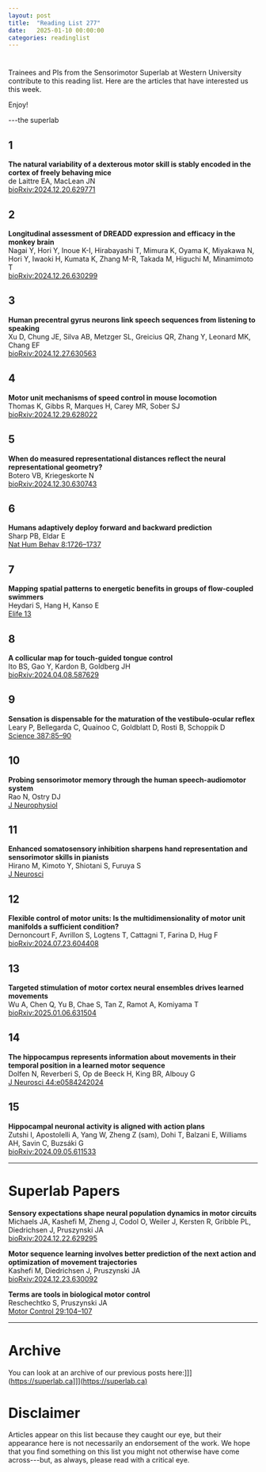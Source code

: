 ```yaml
---
layout: post
title:  "Reading List 277"
date:   2025-01-10 00:00:00
categories: readinglist
---
```


# 

Trainees and PIs from the Sensorimotor Superlab at Western University contribute to this reading list. Here are the articles that have interested us this week.  

Enjoy!  

---the superlab


## 1
**The natural variability of a dexterous motor skill is stably encoded in the cortex of freely behaving mice**  
de Laittre EA, MacLean JN  
[bioRxiv:2024.12.20.629771](https://www.biorxiv.org/content/10.1101/2024.12.20.629771v1.abstract)

## 2
**Longitudinal assessment of DREADD expression and efficacy in the monkey brain**  
Nagai Y, Hori Y, Inoue K-I, Hirabayashi T, Mimura K, Oyama K, Miyakawa N, Hori Y, Iwaoki H, Kumata K, Zhang M-R, Takada M, Higuchi M, Minamimoto T  
[bioRxiv:2024.12.26.630299](https://www.biorxiv.org/content/10.1101/2024.12.26.630299v1.abstract)

## 3
**Human precentral gyrus neurons link speech sequences from listening to speaking**  
Xu D, Chung JE, Silva AB, Metzger SL, Greicius QR, Zhang Y, Leonard MK, Chang EF  
[bioRxiv:2024.12.27.630563](https://www.biorxiv.org/content/10.1101/2024.12.27.630563v1.abstract)

## 4
**Motor unit mechanisms of speed control in mouse locomotion**  
Thomas K, Gibbs R, Marques H, Carey MR, Sober SJ  
[bioRxiv:2024.12.29.628022](https://www.biorxiv.org/content/10.1101/2024.12.29.628022v1.abstract)

## 5
**When do measured representational distances reflect the neural representational geometry?**  
Botero VB, Kriegeskorte N  
[bioRxiv:2024.12.30.630743](https://www.biorxiv.org/content/10.1101/2024.12.30.630743v1.abstract)

## 6
**Humans adaptively deploy forward and backward prediction**  
Sharp PB, Eldar E  
[Nat Hum Behav 8:1726–1737](https://www.nature.com/articles/s41562-024-01930-8)

## 7
**Mapping spatial patterns to energetic benefits in groups of flow-coupled swimmers**  
Heydari S, Hang H, Kanso E  
[Elife 13](https://elifesciences.org/articles/96129)

## 8
**A collicular map for touch-guided tongue control**  
Ito BS, Gao Y, Kardon B, Goldberg JH  
[bioRxiv:2024.04.08.587629](https://www.biorxiv.org/content/10.1101/2024.04.08.587629v2.abstract)

## 9
**Sensation is dispensable for the maturation of the vestibulo-ocular reflex**  
Leary P, Bellegarda C, Quainoo C, Goldblatt D, Rosti B, Schoppik D  
[Science 387:85–90](https://www.science.org/doi/10.1126/science.adr9982)

## 10
**Probing sensorimotor memory through the human speech-audiomotor system**  
Rao N, Ostry DJ  
[J Neurophysiol](https://journals.physiology.org/doi/10.1152/jn.00337.2024)

## 11
**Enhanced somatosensory inhibition sharpens hand representation and sensorimotor skills in pianists**  
Hirano M, Kimoto Y, Shiotani S, Furuya S  
[J Neurosci](https://www.jneurosci.org/content/early/2025/01/01/JNEUROSCI.1486-24.2024.abstract)

## 12
**Flexible control of motor units: Is the multidimensionality of motor unit manifolds a sufficient condition?**  
Dernoncourt F, Avrillon S, Logtens T, Cattagni T, Farina D, Hug F  
[bioRxiv:2024.07.23.604408](https://www.biorxiv.org/content/10.1101/2024.07.23.604408v2.abstract)

## 13
**Targeted stimulation of motor cortex neural ensembles drives learned movements**  
Wu A, Chen Q, Yu B, Chae S, Tan Z, Ramot A, Komiyama T  
[bioRxiv:2025.01.06.631504](https://www.biorxiv.org/content/10.1101/2025.01.06.631504v1.abstract)

## 14
**The hippocampus represents information about movements in their temporal position in a learned motor sequence**  
Dolfen N, Reverberi S, Op de Beeck H, King BR, Albouy G  
[J Neurosci 44:e0584242024](https://www.jneurosci.org/content/44/37/e0584242024.abstract)

## 15
**Hippocampal neuronal activity is aligned with action plans**  
Zutshi I, Apostolelli A, Yang W, Zheng Z (sam), Dohi T, Balzani E, Williams AH, Savin C, Buzsáki G  
[bioRxiv:2024.09.05.611533](https://www.biorxiv.org/content/10.1101/2024.09.05.611533v2.abstract)

---

# Superlab Papers

**Sensory expectations shape neural population dynamics in motor circuits**  
Michaels JA, Kashefi M, Zheng J, Codol O, Weiler J, Kersten R, Gribble PL, Diedrichsen J, Pruszynski JA  
[bioRxiv:2024.12.22.629295](https://www.biorxiv.org/content/10.1101/2024.12.22.629295v1.abstract)

**Motor sequence learning involves better prediction of the next action and optimization of movement trajectories**  
Kashefi M, Diedrichsen J, Pruszynski JA  
[bioRxiv:2024.12.23.630092](https://www.biorxiv.org/content/10.1101/2024.12.23.630092v1.abstract)

**Terms are tools in biological motor control**  
Reschechtko S, Pruszynski JA  
[Motor Control 29:104–107](https://doi.org/10.1123/mc.2024-0122)

---

# Archive
You can look at an archive of our previous posts here:]]](https://superlab.ca]]](https://superlab.ca)


# Disclaimer
Articles appear on this list because they caught our eye, but their appearance here is not necessarily an endorsement of the work. We hope that you find something on this list you might not otherwise have come across---but, as always, please read with a critical eye.
